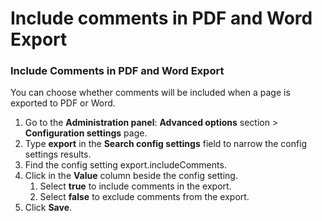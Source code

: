 # Include comments in PDF and Word Export



### Include Comments in PDF and Word Export

You can choose whether comments will be included when a page is exported to PDF or Word.  
 

1. Go to the **Administration panel**: **Advanced options** section &gt; **Configuration settings** page.
2. Type **export** in the **Search config settings** field to narrow the config settings results.
3. Find the config setting export.includeComments.
4. Click in the **Value** column beside the config setting.
   1. Select **true** to include comments in the export.
   2. Select **false** to exclude comments from the export.
5. Click **Save**.

